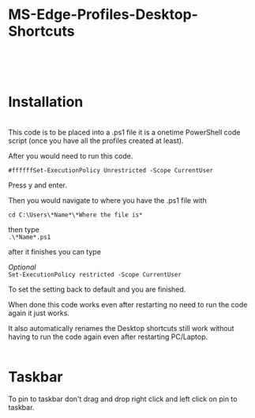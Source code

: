 # MS-Edge-Profiles-Desktop-Shortcuts
<br/>
<br/>
<br/>

# Installation
<br/>
This code is to be placed into a .ps1 file it is a onetime PowerShell code script (once you have all the profiles created at least).

After you would need to run this code.

`#ffffffSet-ExecutionPolicy Unrestricted -Scope CurrentUser`

Press y and enter.

Then you would navigate to where you have the .ps1 file with

`cd C:\Users\*Name*\*Where the file is*`

then type\
`.\*Name*.ps1`

after it finishes you can type

*Optional*
<br/>
`Set-ExecutionPolicy restricted -Scope CurrentUser`

To set the setting back to default and you are finished.

When done this code works even after restarting no need to run the code again it just works.

It also automatically renames the Desktop shortcuts still work without having to run the code again even after restarting PC/Laptop.
<br/>
<br/>

# Taskbar
To pin to taskbar don't drag and drop right click and left click on pin to taskbar.
